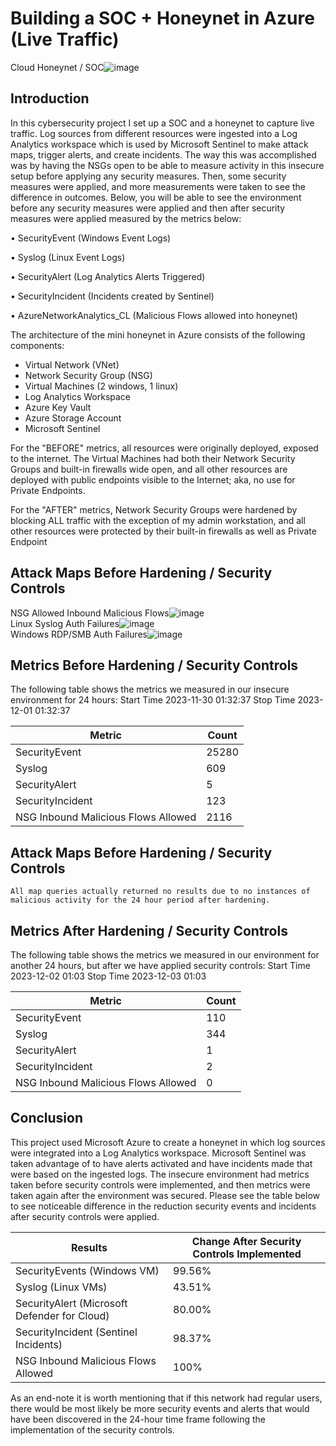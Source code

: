 # Building a SOC + Honeynet in Azure (Live Traffic)
Cloud Honeynet / SOC![image](https://github.com/ndonnelly17/Azure-SOC/assets/65242449/8f91f9ca-7b85-48bc-94f4-e16679af1d08)


## Introduction

In this cybersecurity project I set up a SOC and a honeynet to capture live traffic.  Log sources from different resources were ingested into a Log Analytics workspace which is used by Microsoft Sentinel to make attack maps, trigger alerts, and create incidents.  The way this was accomplished was by having the NSGs open to be able to measure activity in this insecure setup before applying any security measures.  Then, some security measures were applied, and more measurements were taken to see the difference in outcomes.  Below, you will be able to see the environment before any security measures were applied and then after security measures were applied measured by the metrics below:

•	SecurityEvent (Windows Event Logs)
  
•	Syslog (Linux Event Logs)

•	SecurityAlert (Log Analytics Alerts Triggered)

•	SecurityIncident (Incidents created by Sentinel)

•	AzureNetworkAnalytics_CL (Malicious Flows allowed into honeynet)

The architecture of the mini honeynet in Azure consists of the following components:

- Virtual Network (VNet)
- Network Security Group (NSG)
- Virtual Machines (2 windows, 1 linux)
- Log Analytics Workspace
- Azure Key Vault
- Azure Storage Account
- Microsoft Sentinel

For the "BEFORE" metrics, all resources were originally deployed, exposed to the internet. The Virtual Machines had both their Network Security Groups and built-in firewalls wide open, and all other resources are deployed with public endpoints visible to the Internet; aka, no use for Private Endpoints.

For the "AFTER" metrics, Network Security Groups were hardened by blocking ALL traffic with the exception of my admin workstation, and all other resources were protected by their built-in firewalls as well as Private Endpoint

## Attack Maps Before Hardening / Security Controls
NSG Allowed Inbound Malicious Flows![image](https://github.com/ndonnelly17/Azure-SOC/assets/65242449/5aa50b9f-7c58-4840-a86e-d26b45082d19)<br>
Linux Syslog Auth Failures![image](https://github.com/ndonnelly17/Azure-SOC/assets/65242449/d2161f26-c13b-4bce-aa42-b5e41e04ec5e)<br>
Windows RDP/SMB Auth Failures![image](https://github.com/ndonnelly17/Azure-SOC/assets/65242449/3441f50a-b8d6-4ce0-bec7-f415ae0990bf)<br>

## Metrics Before Hardening / Security Controls

The following table shows the metrics we measured in our insecure environment for 24 hours:
Start Time 2023-11-30 01:32:37
Stop Time 2023-12-01 01:32:37

| Metric                              | Count
| ------------------------            | -----
| SecurityEvent                       | 25280
| Syslog                              | 609
| SecurityAlert                       | 5
| SecurityIncident                    | 123
| NSG Inbound Malicious Flows Allowed | 2116

## Attack Maps Before Hardening / Security Controls

```All map queries actually returned no results due to no instances of malicious activity for the 24 hour period after hardening.```

## Metrics After Hardening / Security Controls

The following table shows the metrics we measured in our environment for another 24 hours, but after we have applied security controls:
Start Time 2023-12-02 01:03
Stop Time	2023-12-03 01:03

| Metric                              | Count
| ------------------------            | -----
| SecurityEvent                       | 110
| Syslog                              | 344
| SecurityAlert                       | 1
| SecurityIncident                    | 2
| NSG Inbound Malicious Flows Allowed | 0

## Conclusion

This project used Microsoft Azure to create a honeynet in which log sources were integrated into a Log Analytics workspace.  Microsoft Sentinel was taken advantage of to have alerts activated and have incidents made that were based on the ingested logs.  The insecure environment had metrics taken before security controls were implemented, and then metrics were taken again after the environment was secured.  Please see the table below to see noticeable difference in the reduction security events and incidents after security controls were applied. 

| Results                                      | Change After Security Controls Implemented
| ------------------------                     | -----
| SecurityEvents (Windows VM)                  | 99.56%
| Syslog (Linux VMs)                           | 43.51%
| SecurityAlert (Microsoft Defender for Cloud) | 80.00%
| SecurityIncident (Sentinel Incidents)        | 98.37%
| NSG Inbound Malicious Flows Allowed          | 100%

As an end-note it is worth mentioning that if this network had regular users, there would be most likely be more security events and alerts that would have been discovered in the 24-hour time frame following the implementation of the security controls.
